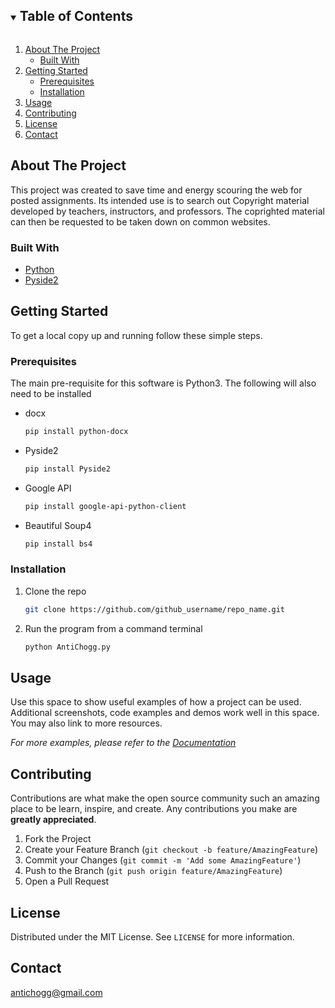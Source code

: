 <!-- TABLE OF CONTENTS -->
<details open="open">
  <summary><h2 style="display: inline-block">Table of Contents</h2></summary>
  <ol>
    <li>
      <a href="#about-the-project">About The Project</a>
      <ul>
        <li><a href="#built-with">Built With</a></li>
      </ul>
    </li>
    <li>
      <a href="#getting-started">Getting Started</a>
      <ul>
        <li><a href="#prerequisites">Prerequisites</a></li>
        <li><a href="#installation">Installation</a></li>
      </ul>
    </li>
    <li><a href="#usage">Usage</a></li>
    <li><a href="#contributing">Contributing</a></li>
    <li><a href="#license">License</a></li>
    <li><a href="#contact">Contact</a></li>
  </ol>
</details>



<!-- ABOUT THE PROJECT -->
## About The Project

This project was created to save time and energy scouring the web for posted assignments. Its intended use is to search out Copyright material developed by teachers, instructors, and professors. The coprighted material can then be requested to be taken down on common websites.


### Built With

* [Python]()
* [Pyside2]()


<!-- GETTING STARTED -->
## Getting Started

To get a local copy up and running follow these simple steps.

### Prerequisites

The main pre-requisite for this software is Python3. The following will also need to be installed

* docx
  ```sh
  pip install python-docx
  ```
* Pyside2
  ```sh
  pip install Pyside2
  ```
* Google API
  ```sh
  pip install google-api-python-client
  ```
* Beautiful Soup4
  ```sh
  pip install bs4
  ```

### Installation

1. Clone the repo
   ```sh
   git clone https://github.com/github_username/repo_name.git
   ```
2. Run the program from a command terminal
   ```sh
   python AntiChogg.py
   ```



<!-- USAGE EXAMPLES -->
## Usage

Use this space to show useful examples of how a project can be used. Additional screenshots, code examples and demos work well in this space. You may also link to more resources.

_For more examples, please refer to the [Documentation](https://example.com)_


<!-- CONTRIBUTING -->
## Contributing

Contributions are what make the open source community such an amazing place to be learn, inspire, and create. Any contributions you make are **greatly appreciated**.

1. Fork the Project
2. Create your Feature Branch (`git checkout -b feature/AmazingFeature`)
3. Commit your Changes (`git commit -m 'Add some AmazingFeature'`)
4. Push to the Branch (`git push origin feature/AmazingFeature`)
5. Open a Pull Request



<!-- LICENSE -->
## License

Distributed under the MIT License. See `LICENSE` for more information.



<!-- CONTACT -->
## Contact

antichogg@gmail.com
